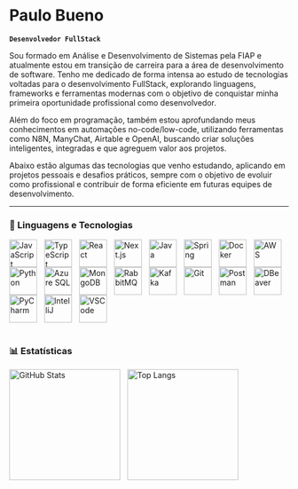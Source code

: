 # Paulo Bueno

**`Desenvolvedor FullStack`**

Sou formado em Análise e Desenvolvimento de Sistemas pela FIAP e atualmente estou em transição de carreira para a área de desenvolvimento de software. Tenho me dedicado de forma intensa ao estudo de tecnologias voltadas para o desenvolvimento FullStack, explorando linguagens, frameworks e ferramentas modernas com o objetivo de conquistar minha primeira oportunidade profissional como desenvolvedor.

Além do foco em programação, também estou aprofundando meus conhecimentos em automações no-code/low-code, utilizando ferramentas como N8N, ManyChat, Airtable e OpenAI, buscando criar soluções inteligentes, integradas e que agreguem valor aos projetos.

Abaixo estão algumas das tecnologias que venho estudando, aplicando em projetos pessoais e desafios práticos, sempre com o objetivo de evoluir como profissional e contribuir de forma eficiente em futuras equipes de desenvolvimento.

---

### 🤖 Linguagens e Tecnologias

<img 
  align="left" 
  alt="JavaScript" 
  title="JavaScript" 
  width="50px" 
  style="padding-right: 10px;" 
  src="https://cdn.jsdelivr.net/gh/devicons/devicon@latest/icons/javascript/javascript-original.svg" 
/>

<img 
  align="left" 
  alt="TypeScript" 
  title="TypeScript" 
  width="50px" 
  style="padding-right: 10px;" 
  src="https://cdn.jsdelivr.net/gh/devicons/devicon@latest/icons/typescript/typescript-original.svg" 
/>

<img 
  align="left" 
  alt="React" 
  title="React" 
  width="50px" 
  style="padding-right: 10px;" 
  src="https://cdn.jsdelivr.net/gh/devicons/devicon@latest/icons/react/react-original.svg" 
/>

<img 
  align="left" 
  alt="Next.js" 
  title="Next.js" 
  width="50px" 
  style="padding-right: 10px;" 
  src="https://cdn.jsdelivr.net/gh/devicons/devicon@latest/icons/nextjs/nextjs-original.svg" 
/>

<img 
  align="left" 
  alt="Java" 
  title="Java" 
  width="50px" 
  style="padding-right: 10px;" 
  src="https://cdn.jsdelivr.net/gh/devicons/devicon@latest/icons/java/java-original.svg" 
/>

<img 
  align="left" 
  alt="Spring" 
  title="Spring" 
  width="50px" 
  style="padding-right: 10px;" 
  src="https://cdn.jsdelivr.net/gh/devicons/devicon@latest/icons/spring/spring-original.svg" 
/>

<img 
  align="left" 
  alt="Docker" 
  title="Docker" 
  width="50px" 
  style="padding-right: 10px;" 
  src="https://cdn.jsdelivr.net/gh/devicons/devicon@latest/icons/docker/docker-original.svg" 
/>

<img 
  align="left" 
  alt="AWS" 
  title="AWS" 
  width="50px" 
  style="padding-right: 10px;" 
  src="https://cdn.jsdelivr.net/gh/devicons/devicon@latest/icons/amazonwebservices/amazonwebservices-original-wordmark.svg" 
/>

<img 
  align="left" 
  alt="Python" 
  title="Python" 
  width="50px" 
  style="padding-right: 10px;" 
  src="https://cdn.jsdelivr.net/gh/devicons/devicon@latest/icons/python/python-original.svg" 
/>

<img 
  align="left" 
  alt="Azure SQL" 
  title="Azure SQL Database" 
  width="50px" 
  style="padding-right: 10px;" 
  src="https://cdn.jsdelivr.net/gh/devicons/devicon@latest/icons/azuresqldatabase/azuresqldatabase-original.svg" 
/>

<img 
  align="left" 
  alt="MongoDB" 
  title="MongoDB" 
  width="50px" 
  style="padding-right: 10px;" 
  src="https://cdn.jsdelivr.net/gh/devicons/devicon@latest/icons/mongodb/mongodb-original.svg" 
/>

<img 
  align="left" 
  alt="RabbitMQ" 
  title="RabbitMQ" 
  width="50px" 
  style="padding-right: 10px;" 
  src="https://cdn.jsdelivr.net/gh/devicons/devicon@latest/icons/rabbitmq/rabbitmq-original.svg" 
/>

<img 
  align="left" 
  alt="Kafka" 
  title="Apache Kafka" 
  width="50px" 
  style="padding-right: 10px;" 
  src="https://cdn.jsdelivr.net/gh/devicons/devicon@latest/icons/apachekafka/apachekafka-original.svg" 
/>

<img 
  align="left" 
  alt="Git" 
  title="Git" 
  width="50px" 
  style="padding-right: 10px;" 
  src="https://cdn.jsdelivr.net/gh/devicons/devicon@latest/icons/git/git-original.svg" 
/>

<br><br>

<img 
  align="left" 
  alt="Postman" 
  title="Postman" 
  width="50px" 
  style="padding-right: 10px;" 
  src="https://cdn.jsdelivr.net/gh/devicons/devicon@latest/icons/postman/postman-original.svg" 
/>

<img 
  align="left" 
  alt="DBeaver" 
  title="DBeaver" 
  width="50px" 
  style="padding-right: 10px;" 
  src="https://cdn.jsdelivr.net/gh/devicons/devicon@latest/icons/dbeaver/dbeaver-original.svg" 
/>

<img 
  align="left" 
  alt="PyCharm" 
  title="PyCharm" 
  width="50px" 
  style="padding-right: 10px;" 
  src="https://cdn.jsdelivr.net/gh/devicons/devicon@latest/icons/pycharm/pycharm-original.svg" 
/>

<img 
  align="left" 
  alt="IntelliJ" 
  title="IntelliJ IDEA" 
  width="50px" 
  style="padding-right: 10px;" 
  src="https://cdn.jsdelivr.net/gh/devicons/devicon@latest/icons/intellij/intellij-original.svg" 
/>

<img 
  align="left" 
  alt="VSCode" 
  title="VS Code" 
  width="50px" 
  style="padding-right: 10px;" 
  src="https://cdn.jsdelivr.net/gh/devicons/devicon@latest/icons/vscode/vscode-original.svg" 
/>

<br clear="left" />
<br>

### 📊 Estatísticas

<p>
  <img 
    align="left" 
    alt="GitHub Stats" 
    height="200" 
    style="padding-right: 10px;" 
    src="https://github-readme-stats.vercel.app/api?username=Paulo4526&show_icons=true&theme=tokyonight&include_all_commits=true&locale=pt-br" 
  />

  <img 
    align="left" 
    alt="Top Langs" 
    height="200" 
    src="https://github-readme-stats.vercel.app/api/top-langs/?username=Paulo4526&theme=tokyonight&layout=compact&custom_title=Tecnologias&langs_count=9" 
  />
</p>
